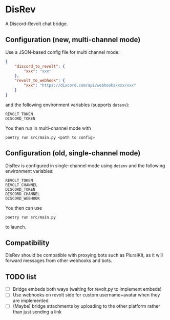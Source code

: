 # DisRev

A Discord-Revolt chat bridge.

## Configuration (new, multi-channel mode)

Use a JSON-based config file for multi channel mode:
```json
{
    "discord_to_revolt": {
        "xxx": "xxx"
    },
    "revolt_to_webhook": {
        "xxx": "https://discord.com/api/webhooks/xxx/xxx"
    }
}
```

and the following environment variables (supports `dotenv`):
```
REVOLT_TOKEN
DISCORD_TOKEN
```

You then run in multi-channel mode with
```
poetry run src/main.py <path to config>
```

## Configuration (old, single-channel mode)
DisRev is configured in single-channel mode using `dotenv` and the following environment variables:
```
REVOLT_TOKEN
REVOLT_CHANNEL
DISCORD_TOKEN
DISCORD_CHANNEL
DISCORD_WEBHOOK
```

You then can use
```
poetry run src/main.py
```
to launch.

## Compatibility
DisRev should be compatible with proxying bots such as PluralKit, as it will forward messages from other webhooks and bots.

## TODO list
- [ ] Bridge embeds both ways (waiting for revolt.py to implement embeds)
- [ ] Use webhooks on revolt side for custom username+avatar when they are implemented
- [ ] (Maybe) bridge attachments by uploading to the other platform rather than just sending a link

